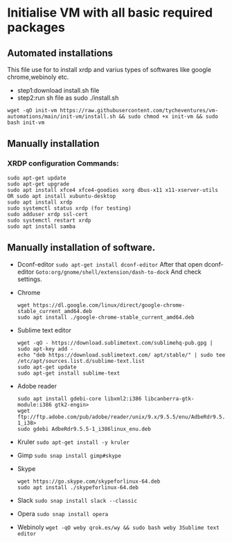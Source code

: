 # Initialise VM with all basic required packages

## Automated installations
  This file use for to install xrdp and varius types of softwares like google chrome,webinoly etc.
* step1:download install.sh file
* step2:run sh file as sudo ./install.sh

`wget -qO init-vm https://raw.githubusercontent.com/tycheventures/vm-automations/main/init-vm/install.sh && sudo chmod +x init-vm && sudo bash init-vm`

## Manually installation
### XRDP configuration Commands:
  ```
  sudo apt-get update
  sudo apt-get upgrade
  sudo apt install xfce4 xfce4-goodies xorg dbus-x11 x11-xserver-utils OR sudo apt install xubuntu-desktop
  sudo apt install xrdp 
  sudo systemctl status xrdp (for testing)
  sudo adduser xrdp ssl-cert 
  sudo systemctl restart xrdp
  sudo apt install samba	
   ```

## Manually installation of software.
* Dconf-editor
  `sudo apt-get install dconf-editor`
  After that open dconf-editor
  `Goto:org/gnome/shell/extension/dash-to-dock`
  And check settings.

* Chrome
  ```
  wget https://dl.google.com/linux/direct/google-chrome-stable_current_amd64.deb
  sudo apt install ./google-chrome-stable_current_amd64.deb
  ```
* Sublime text editor
  ```
  wget -qO - https://download.sublimetext.com/sublimehq-pub.gpg | sudo apt-key add -
  echo "deb https://download.sublimetext.com/ apt/stable/" | sudo tee /etc/apt/sources.list.d/sublime-text.list
  sudo apt-get update
  sudo apt-get install sublime-text
  ```

* Adobe reader
  ```
  sudo apt install gdebi-core libxml2:i386 libcanberra-gtk-module:i386 gtk2-engin>
  wget ftp://ftp.adobe.com/pub/adobe/reader/unix/9.x/9.5.5/enu/AdbeRdr9.5.5-1_i38>
  sudo gdebi AdbeRdr9.5.5-1_i386linux_enu.deb
  ```
* Kruler
  `sudo apt-get install -y kruler`

* Gimp
  `sudo snap install gimp#skype`

* Skype 
  ```
  wget https://go.skype.com/skypeforlinux-64.deb
  sudo apt install ./skypeforlinux-64.deb
  ```
* Slack
  `sudo snap install slack --classic`

* Opera
  `sudo snap install opera`

* Webinoly
  `wget -qO weby qrok.es/wy && sudo bash weby 3Sublime text editor`
